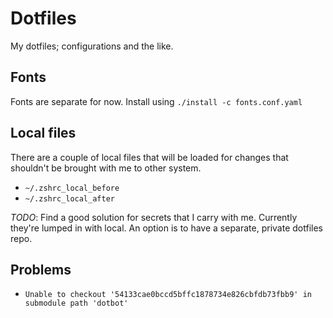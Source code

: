 # Dotfiles

My dotfiles; configurations and the like.

## Fonts

Fonts are separate for now.
Install using `./install -c fonts.conf.yaml`

## Local files

There are a couple of local files that will be loaded for changes that shouldn't be brought with me to other system.

- `~/.zshrc_local_before`
- `~/.zshrc_local_after`

_TODO_: Find a good solution for secrets that I carry with me. Currently they're lumped in with local. An option is to have a separate, private dotfiles repo.

## Problems

- `Unable to checkout '54133cae0bccd5bffc1878734e826cbfdb73fbb9' in submodule path 'dotbot'`
